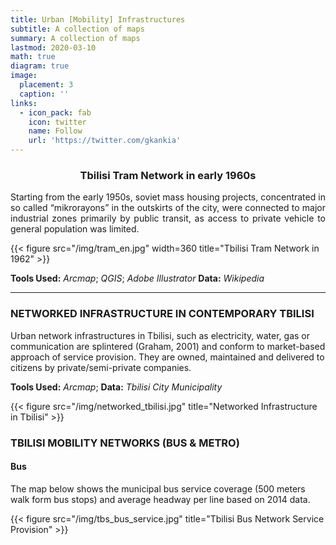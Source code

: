 ```yaml
---
title: Urban [Mobility] Infrastructures 
subtitle: A collection of maps
summary: A collection of maps
lastmod: 2020-03-10
math: true
diagram: true
image:
  placement: 3
  caption: ''
links:
  - icon_pack: fab
    icon: twitter
    name: Follow
    url: 'https://twitter.com/gkankia'
---
```

<center><h3> Tbilisi Tram Network in early 1960s </h3></center>

<p align="justify">
Starting from the early 1950s, soviet mass housing projects, concentrated in so called “mikrorayons” in the outskirts of the city, were connected to major industrial zones primarily by public transit, as access to private vehicle to general population was limited. </p>

{{< figure src="/img/tram_en.jpg" width=360 title="Tbilisi Tram Network in 1962" >}}

**Tools Used:** _Arcmap_; _QGIS_; _Adobe Illustrator_ **Data:** _Wikipedia_

*****

### NETWORKED INFRASTRUCTURE IN CONTEMPORARY TBILISI

Urban network infrastructures in Tbilisi, such as electricity, water, gas or communication are splintered (Graham, 2001) and conform to market-based approach of service provision. They are owned, maintained and delivered to citizens by private/semi-private companies.

**Tools Used:** _Arcmap_;  **Data:** _Tbilisi City Municipality_

{{< figure src="/img/networked_tbilisi.jpg" title="Networked Infrastructure in Tbilisi" >}}

### TBILISI MOBILITY NETWORKS (BUS & METRO) 

#### Bus 
The map below shows the municipal bus service coverage (500 meters walk form bus stops) and average headway per line based on 2014 data.

{{< figure src="/img/tbs_bus_service.jpg" title="Tbilisi Bus Network Service Provision" >}}




